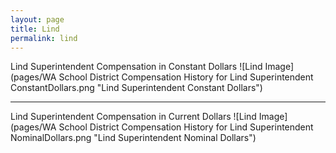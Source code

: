 ```yaml
---
layout: page
title: Lind
permalink: lind
---
```



Lind Superintendent Compensation in Constant Dollars
![Lind Image](pages/WA School District Compensation History for Lind Superintendent ConstantDollars.png "Lind Superintendent Constant Dollars")
___

Lind Superintendent Compensation in Current Dollars
![Lind Image](pages/WA School District Compensation History for Lind Superintendent NominalDollars.png "Lind Superintendent Nominal Dollars")